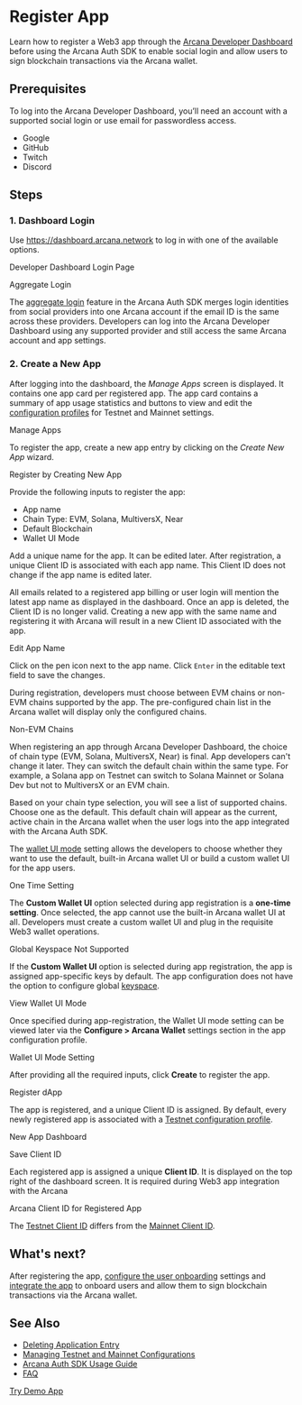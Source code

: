 # Register App

Learn how to register a Web3 app through the [Arcana Developer Dashboard](../../../concepts/dashboard/) before using the Arcana Auth SDK to enable social login and allow users to sign blockchain transactions via the Arcana wallet.

## Prerequisites

To log into the Arcana Developer Dashboard, you’ll need an account with a supported social login or use email for passwordless access.

- Google
- GitHub
- Twitch
- Discord

## Steps

### 1. Dashboard Login

Use <https://dashboard.arcana.network> to log in with one of the available options.

Developer Dashboard Login Page

Aggregate Login

The [aggregate login](../../../concepts/aggregatelogin/) feature in the Arcana Auth SDK merges login identities from social providers into one Arcana account if the email ID is the same across these providers. Developers can log into the Arcana Developer Dashboard using any supported provider and still access the same Arcana account and app settings.

### 2. Create a New App

After logging into the dashboard, the *Manage Apps* screen is displayed. It contains one app card per registered app. The app card contains a summary of app usage statistics and buttons to view and edit the [configuration profiles](../../../concepts/config-profiles/) for Testnet and Mainnet settings.

Manage Apps

To register the app, create a new app entry by clicking on the *Create New App* wizard.

Register by Creating New App

Provide the following inputs to register the app:

- App name
- Chain Type: EVM, Solana, MultiversX, Near
- Default Blockchain
- Wallet UI Mode

Add a unique name for the app. It can be edited later. After registration, a unique Client ID is associated with each app name. This Client ID does not change if the app name is edited later.

All emails related to a registered app billing or user login will mention the latest app name as displayed in the dashboard. Once an app is deleted, the Client ID is no longer valid. Creating a new app with the same name and registering it with Arcana will result in a new Client ID associated with the app.

Edit App Name

Click on the pen icon next to the app name. Click `Enter` in the editable text field to save the changes.

During registration, developers must choose between EVM chains or non-EVM chains supported by the app. The pre-configured chain list in the Arcana wallet will display only the configured chains.

Non-EVM Chains

When registering an app through Arcana Developer Dashboard, the choice of chain type (EVM, Solana, MultiversX, Near) is final. App developers can't change it later. They can switch the default chain within the same type. For example, a Solana app on Testnet can switch to Solana Mainnet or Solana Dev but not to MultiversX or an EVM chain.

Based on your chain type selection, you will see a list of supported chains. Choose one as the default. This default chain will appear as the current, active chain in the Arcana wallet when the user logs into the app integrated with the Arcana Auth SDK.

The [wallet UI mode](../../../concepts/anwallet/walletuimodes/) setting allows the developers to choose whether they want to use the default, built-in Arcana wallet UI or build a custom wallet UI for the app users.

One Time Setting

The **Custom Wallet UI** option selected during app registration is a **one-time setting**. Once selected, the app cannot use the built-in Arcana wallet UI at all. Developers must create a custom wallet UI and plug in the requisite Web3 wallet operations.

Global Keyspace Not Supported

If the **Custom Wallet UI** option is selected during app registration, the app is assigned app-specific keys by default. The app configuration does not have the option to configure global [keyspace](../../../concepts/keyspace-types/).

View Wallet UI Mode

Once specified during app-registration, the Wallet UI mode setting can be viewed later via the **Configure > Arcana Wallet** settings section in the app configuration profile.

Wallet UI Mode Setting

After providing all the required inputs, click **Create** to register the app.

Register dApp

The app is registered, and a unique Client ID is assigned. By default, every newly registered app is associated with a [Testnet configuration profile](../../../concepts/config-profiles/).

New App Dashboard

Save Client ID

Each registered app is assigned a unique **Client ID**. It is displayed on the top right of the dashboard screen. It is required during Web3 app integration with the Arcana

Arcana Client ID for Registered App

The [Testnet Client ID](../../../deploy/deploy-app/) differs from the [Mainnet Client ID](../../../deploy/migrate-testnet-mainnet/).

## What's next?

After registering the app, [configure the user onboarding](../) settings and [integrate the app](../../../auth/integrate/vanilla-html-css-js/) to onboard users and allow them to sign blockchain transactions via the Arcana wallet.

## See Also

- [Deleting Application Entry](../../config-dApp-with-db/#delete-application)
- [Managing Testnet and Mainnet Configurations](../../config-dApp-with-db/#manage-configuration-profiles)
- [Arcana Auth SDK Usage Guide](../../../auth/auth-usage-guide/)
- [FAQ](../../../faq/faq-gen/)

[Try Demo App](https://demo.arcana.network)
